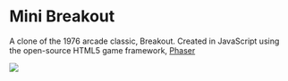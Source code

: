 # Mini Breakout

A clone of the 1976 arcade classic, Breakout. Created in JavaScript using the open-source HTML5 game framework, [Phaser](https://phaser.io/)

![](https://cdn.glitch.com/96ca67fd-d729-4a35-9edc-8ee01bdedb63%2FbreakoutGifGIF.gif)



